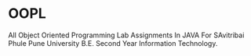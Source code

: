# OOPL
<p>
  All Object Oriented Programming Lab Assignments In JAVA For SAvitribai Phule Pune University B.E. Second Year Information Technology.
</p>
